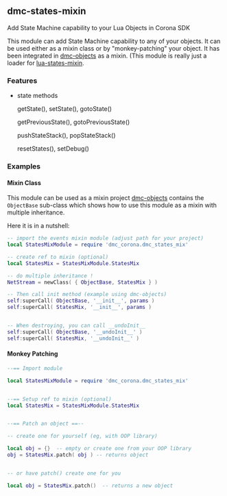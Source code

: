## dmc-states-mixin ##

Add State Machine capability to your Lua Objects in Corona SDK

This module can add State Machine capability to any of your objects. It can be used either as a mixin class or by "monkey-patching" your object. It has been integrated in [dmc-objects](https://github.com/dmccuskey/dmc-objects) as a mixin. (This module is really just a loader for [lua-states-mixin](https://github.com/dmccuskey/lua-states-mixin).


### Features ###

* state methods

  getState(), setState(), gotoState()
  
  getPreviousState(), gotoPreviousState()
  
  pushStateStack(), popStateStack()
  
  resetStates(), setDebug()


### Examples ###

#### Mixin Class ####

This module can be used as a mixin project [dmc-objects](https://github.com/dmccuskey/dmc-objects) contains the `ObjectBase` sub-class which shows how to use this module as a mixin with multiple inheritance.

Here it is in a nutshell:

```lua
-- import the events mixin module (adjust path for your project)
local StatesMixModule = require 'dmc_corona.dmc_states_mix'

-- create ref to mixin (optional)
local StatesMix = StatesMixModule.StatesMix

-- do multiple inheritance !
NetStream = newClass( { ObjectBase, StatesMix } )

-- Then call init method (example using dmc-objects)
self:superCall( ObjectBase, '__init__', params )
self:superCall( StatesMix, '__init__', params )


-- When destroying, you can call __undoInit__
self:superCall( ObjectBase, '__undoInit__' )
self:superCall( StatesMix, '__undoInit__' )

```


#### Monkey Patching ####


```lua
--== Import module

local StatesMixModule = require 'dmc_corona.dmc_states_mix'


--== Setup ref to mixin (optional)
local StatesMix = StatesMixModule.StatesMix


--== Patch an object ==--

-- create one for yourself (eg, with OOP library)

local obj = {}  -- empty or create one from your OOP library
obj = StatesMix.patch( obj ) -- returns object


-- or have patch() create one for you

local obj = StatesMix.patch()  -- returns a new object

```

